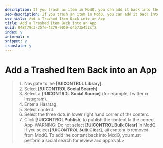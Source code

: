 ```yaml
---
description: If you trash an item in ModQ, you can add it back into the App using a Social Search.
seo-description: If you trash an item in ModQ, you can add it back into the App using a Social Search.
seo-title: Add a Trashed Item Back into an App
title: Add a Trashed Item Back into an App
uuid: 048f79d3-25fe-4279-9059-d45735452cf2
index: y
internal: n
snippet: y
translate: y
---
```


# Add a Trashed Item Back into an App


>1. Navigate to the **[!UICONTROL  Library]**.
>1. Select **[!UICONTROL  Social Search]**.
>1. Select a **[!UICONTROL  Social Source]** (for example, Twitter or Instagram).
>1. Enter a Hashtag.
>1. Select content.
>1. Select the three dots in lower right hand corner of the content.
>1. Click **[!UICONTROL  Publish]** to publish the content to the correct App.
>   WARNING: Do not select **[!UICONTROL  Bulk Clear]** in ModQ. If you select **[!UICONTROL  Bulk Clear]**, all content is removed from ModQ. To add the content back into ModQ, you must perform a social search for review and approval.>
